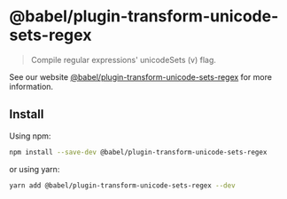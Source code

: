 # @babel/plugin-transform-unicode-sets-regex

> Compile regular expressions' unicodeSets (v) flag.

See our
website [@babel/plugin-transform-unicode-sets-regex](https://babeljs.io/docs/babel-plugin-transform-unicode-sets-regex)
for more information.

## Install

Using npm:

```sh
npm install --save-dev @babel/plugin-transform-unicode-sets-regex
```

or using yarn:

```sh
yarn add @babel/plugin-transform-unicode-sets-regex --dev
```
